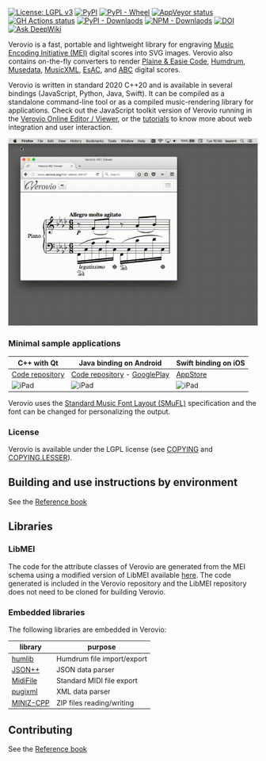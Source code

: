 [![License: LGPL v3](https://img.shields.io/badge/License-LGPL%20v3-blue.svg)](https://www.gnu.org/licenses/lgpl-3.0)
[![PyPI](https://img.shields.io/pypi/v/verovio)](https://pypi.org/project/verovio/)
[![PyPI - Wheel](https://img.shields.io/pypi/wheel/verovio)](https://pypi.org/project/verovio/)
[![AppVeyor status](https://ci.appveyor.com/api/projects/status/121cxhmtwurxffh0?svg=true)](https://ci.appveyor.com/project/LaurentPugin/verovio-r1t6l)
[![GH Actions status](https://github.com/rism-digital/verovio/workflows/Verovio%20CI%20Build/badge.svg)](https://github.com/rism-digital/verovio/actions?query=workflow%3A%22Verovio+CI+Build%22)
[![PyPI - Downlaods](https://img.shields.io/pypi/dm/verovio?label=PyPI%20downloads)](https://pypi.org/project/verovio/)
[![NPM - Downlaods](https://img.shields.io/npm/dm/verovio?label=NPM%20-%20downloads)](https://www.npmjs.com/package/verovio)
[![DOI](https://zenodo.org/badge/15762693.svg)](https://zenodo.org/doi/10.5281/zenodo.10544792)
[![Ask DeepWiki](https://deepwiki.com/badge.svg)](https://deepwiki.com/rism-digital/verovio)

Verovio is a fast, portable and lightweight library for engraving [Music Encoding Initiative (MEI)](http://www.music-encoding.org) digital scores into SVG images. Verovio also contains on-the-fly converters to render [Plaine & Easie Code](https://www.iaml.info/plaine-easie-code), [Humdrum](https://www.humdrum.org), [Musedata](https://musedata.org), [MusicXML](https://www.musicxml.com), [EsAC](http://esac-data.org), and [ABC](https://en.wikipedia.org/wiki/ABC_notation) digital scores. 

Verovio is written in standard 2020 C++20 and is available in several bindings (JavaScript, Python, Java, Swift). It
can be compiled as a standalone command-line tool or as a compiled music-rendering library for applications.  Check out the JavaScript toolkit version of Verovio running in the [Verovio Online Editor / Viewer](http://editor.verovio.org), or the [tutorials](https://book.verovio.org/first-steps/) to know more about web integration and user interaction.

![Choice interaction](https://raw.githubusercontent.com/rism-digital/verovio.org/gh-pages/movies/reflow.gif)

### Minimal sample applications

| C++ with Qt | Java binding on Android | Swift binding on iOS |
| --- | --- | --- |
| [Code repository](https://github.com/rism-digital/verovio-qt-demo) | [Code repository](https://github.com/rism-digital/verovio-android-demo) - [GooglePlay](https://play.google.com/store/apps/details?id=org.verovio.android.demo) | [AppStore](https://apps.apple.com/app/verovio-mei-viewer/id6747756332) |
| ![iPad](https://raw.githubusercontent.com/rism-digital/verovio.org/gh-pages/images/qt.png)| ![iPad](https://raw.githubusercontent.com/rism-digital/verovio.org/gh-pages/images/android.png) | ![iPad](https://raw.githubusercontent.com/rism-digital/verovio.org/gh-pages/images/ios.png) |

Verovio uses the [Standard Music Font Layout (SMuFL)](http://www.smufl.org) specification and the font can be changed for personalizing the output.

### License

Verovio is available under the LGPL license (see [COPYING](https://github.com/rism-digital/verovio/blob/develop/COPYING) and [COPYING.LESSER](https://github.com/rism-digital/verovio/blob/develop/COPYING.LESSER)).

## Building and use instructions by environment

See the [Reference book](https://book.verovio.org/installing-or-building-from-sources/command-line.html)


## Libraries

### LibMEI

The code for the attribute classes of Verovio are generated from the MEI schema using a modified version of LibMEI available [here](https://github.com/rism-digital/libmei). The code generated is included in the Verovio repository and the LibMEI repository does not need to be cloned for building Verovio.

### Embedded libraries

The following libraries are embedded in Verovio:

| library | purpose |
| ------- | ------- |
| [humlib](https://github.com/craigsapp/humlib)       | Humdrum file import/export |
| [JSON++](https://github.com/hjiang/jsonxx)          | JSON data parser           |
| [MidiFile](https://github.com/craigsapp/midifile)   | Standard MIDI file export  |
| [pugixml](https://pugixml.org/)                     | XML data parser            |
| [MINIZ-CPP](https://github.com/kkzi/miniz-cpp)      | ZIP files reading/writing  |

## Contributing

See the [Reference book](https://book.verovio.org/contributing/guidelines.html)